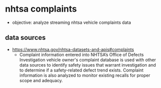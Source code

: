 # nhtsa complaints
- objective: analyze streaming nhtsa vehicle complaints data

## data sources
- https://www.nhtsa.gov/nhtsa-datasets-and-apis#complaints
    - Complaint information entered into NHTSA’s Office of Defects Investigation vehicle owner's complaint database is used with other data sources to identify safety issues that warrant investigation and to determine if a safety-related defect trend exists. Complaint information is also analyzed to monitor existing recalls for proper scope and adequacy.
